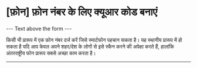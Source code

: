 <h1>[फ़ोन] फ़ोन नंबर के लिए क्यूआर कोड बनाएं</h1>

--- Text above the form ---

<p class="hint smfm-hint">किसी भी प्रारूप में एक फ़ोन नंबर दर्ज करें जिसे स्मार्टफोन पहचान सकता है। यह स्थानीय प्रारूप में हो सकता है यदि आप केवल अपने शहर/देश के लोगों से इसे स्कैन करने की अपेक्षा करते हैं, हालांकि अंतरराष्ट्रीय फोन प्रारूप सबसे अच्छा काम करता है।</p>

----------
